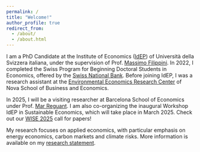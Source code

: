 ```yaml
---
permalink: /
title: "Welcome!"
author_profile: true
redirect_from: 
  - /about/
  - /about.html
---
```


I am a PhD Candidate at the Institute of Economics ([IdEP](https://idep.usi.ch/)) of Università della Svizzera italiana, under the supervision of Prof. [Massimo Filippini](https://scholar.google.com/citations?user=rFW0mNUAAAAJ&hl=it). In 2022, I completed the Swiss Program for Beginning Doctoral Students in Economics, offered by the [Swiss National Bank](https://szgerzensee.ch/). Before joining IdEP, I was a research assistant at the [Environmental Economics Research Center](https://www.novasbe.unl.pt/en/environmental) of Nova School of Business and Economics. 

In 2025, I will be a visiting researcher at Barcelona School of Economics under Prof. [Mar Reguant](https://mreguant.github.io/). I am also co-organizing the inaugural Workshop IdEP in Sustainable Economics, which will take place in March 2025. Check out our [WISE 2025](https://www.dropbox.com/scl/fi/k4xqsdofgi3na72lj0dp4/WISE-2025.pdf?rlkey=1ss34basy2vmmvzl77vd7fo4q&e=2&dl=0) call for papers!

My research focuses on applied economics, with particular emphasis on energy economics, carbon markets and climate risks. More information is available on my [research statement](/assets/Marchioro_RS.pdf).


